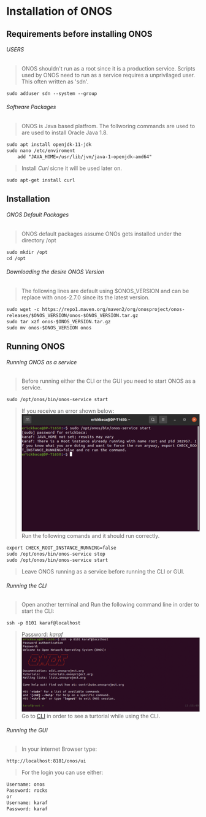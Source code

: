 # Installation of ONOS
## Requirements before installing ONOS
###### USERS
> ONOS shouldn't run as a root since it is a production service. Scripts used by ONOS need to run as a service requires a unprivilaged user. This often written as 'sdn'.
```
sudo adduser sdn --system --group
```
###### Software Packages
> ONOS is Java based platfrom. The follworing commands are used to are used to install Oracle Java 1.8.
```
sudo apt install openjdk-11-jdk
sudo nano /etc/enviroment
    add "JAVA_HOME=/usr/lib/jvm/java-1-openjdk-amd64"
```
> Install *Curl* sicne it will be used later on.
```
sudo apt-get install curl
```
## Installation 
###### ONOS Default Packages
> ONOS default packages assume ONOs gets installed under the directory /opt
```
sudo mkdir /opt
cd /opt
```
###### Downloading the desire ONOS Version
> The following lines are default using $ONOS_VERSION and can be replace with onos-2.7.0 since its the latest version.
```
sudo wget -c https://repo1.maven.org/maven2/org/onosproject/onos-releases/$ONOS_VERSION/onos-$ONOS_VERSION.tar.gz
sudo tar xzf onos-$ONOS_VERSION.tar.gz
sudo mv onos-$ONOS_VERSION onos
```
## Running ONOS
###### Running ONOS as a service
> Before running either the CLI or the GUI you need to start ONOS as a service.
```
sudo /opt/onos/bin/onos-service start
```
> If you receive an error shown below:
![Error](https://github.com/eabaca2419/Introduction-to-ONOS/blob/main/ONOS_Installation/Error_Running_ONOS_as_a_Service.png)
> Run the following comands and it should run correctly.
```
export CHECK_ROOT_INSTANCE_RUNNING=false
sudo /opt/onos/bin/onos-service stop
sudo /opt/onos/bin/onos-service start
```
> Leave ONOS running as a service before running the CLI or GUI.
###### Running the CLI
> Open another terminal and Run the following command line in order to start the CLI:
```
ssh -p 8101 karaf@localhost
```
> Password: *karaf*
![CLI_Running](https://github.com/eabaca2419/Introduction-to-ONOS/blob/main/ONOS_Installation/CLI/CLI_Running.png)
> Go to [CLI](https://github.com/eabaca2419/Introduction-to-ONOS/tree/main/ONOS_Installation/CLI) in order to see a turtorial while using the CLI.
###### Running the GUI
>In your internet Browser type:
```
http://localhost:8181/onos/ui
```
>For the login you can use either:
```
Username: onos
Password: rocks
or 
Username: karaf
Password: karaf
```